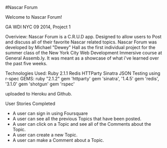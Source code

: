 #Nascar Forum

Welcome to Nascar Forum!

GA WDI NYC 09 2014, Project 1

Overiview:
Nascar Forum is a C.R.U.D app. Designed to allow users to Post and discuss all of their favorite Nascar related topics.
Nascar Forum was developed by Michael "Dewey" Hall as the first individual project for the summer class of the New York City Web Development Immersive course at General Assemb.ly. It was meant as a showcase of what i've learned over the past five weeks.

Technologies Used:
Ruby 2.1.1
Redis
HTTParty
Sinatra
JSON
Testing using r-spec
GEMS:
ruby "2.1.2"
gem 'httparty'
gem 'sinatra', '1.4.5'
gem 'redis',  '3.1.0'
gem 'shotgun'
gem 'rspec'

uploaded to Heroku and Github.

User Stories Completed

- A user can sign in using Foursquare
- A user can see all the previous Topics that have been posted.
- A user can click on a Topic and see all of the Comments about the Topic.
- A user can create a new Topic.
- A user can make a Comment about a Topic.



